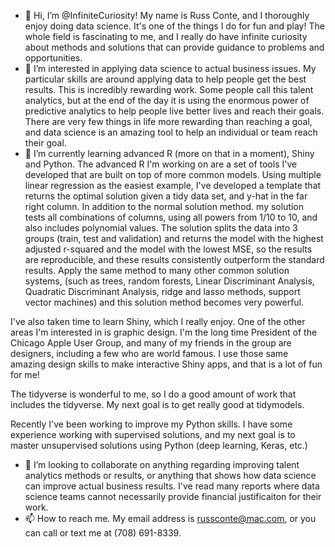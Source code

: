 - 👋 Hi, I’m @InfiniteCuriosity! My name is Russ Conte, and I thoroughly enjoy doing data science. It's one of the things I do for fun and play! The whole field is fascinating to me, and I really do have infinite curiosity about methods and solutions that can provide guidance to problems and opportunities.
- 👀 I’m interested in applying data science to actual business issues. My particular skills are around applying data to help people get the best results. This is incredibly rewarding work. Some people call this talent analytics, but at the end of the day it is using the enormous power of predictive analytics to help people live better lives and reach their goals. There are very few things in life more rewarding than reaching a goal, and data science is an amazing tool to help an individual or team reach their goal.
- 🌱 I’m currently learning advanced R (more on that in a moment), Shiny and Python. The advanced R I'm working on are a set of tools I've developed that are built on top of more common models. Using multiple linear regression as the easiest example, I've developed a template that returns the optimal solution given a tidy data set, and y-hat in the far right column. In addition to the normal solution method. my solution tests all combinations of columns, using all powers from 1/10 to 10, and also includes polynomial values. The solution splits the data into 3 groups (train, test and validation) and returns the model with the highest adjusted r-squared and the model with the lowest MSE, so the results are reproducible, and these results consistently outperform the standard results.
Apply the same method to many other common solution systems, (such as trees, random forests, Linear Discriminant Analysis, Quadratic Discriminant Analysis, ridge and lasso methods, support vector machines) and this solution method becomes very powerful.

I've also taken time to learn Shiny, which I really enjoy. One of the other areas I'm interested in is graphic design. I'm the long time President of the Chicago Apple User Group, and many of my friends in the group are designers, including a few who are world famous. I use those same amazing design skills to make interactive Shiny apps, and that is a lot of fun for me!

The tidyverse is wonderful to me, so I do a good amount of work that includes the tidyverse. My next goal is to get really good at tidymodels.

Recently I've been working to improve my Python skills. I have some experience working with supervised solutions, and my next goal is to master unsupervised solutions using Python (deep learning, Keras, etc.)
- 💞️ I’m looking to collaborate on anything regarding improving talent analytics methods or results, or anything that shows how data science can improve actual business results. I've read many reports where data science teams cannot necessarily provide financial justificaiton for their work.
- 📫 How to reach me. My email address is russconte@mac.com, or you can call or text me at (708) 691-8339.

<!---
InfiniteCuriosity/InfiniteCuriosity is a ✨ special ✨ repository because its `README.md` (this file) appears on your GitHub profile.
You can click the Preview link to take a look at your changes.
--->
